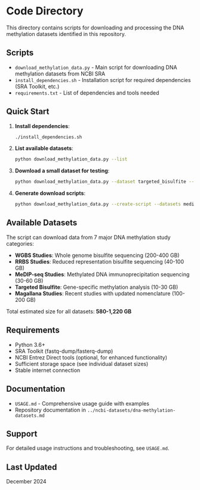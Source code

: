 # Code Directory

This directory contains scripts for downloading and processing the DNA methylation datasets identified in this repository.

## Scripts

- `download_methylation_data.py` - Main script for downloading DNA methylation datasets from NCBI SRA
- `install_dependencies.sh` - Installation script for required dependencies (SRA Toolkit, etc.)
- `requirements.txt` - List of dependencies and tools needed

## Quick Start

1. **Install dependencies**:
   ```bash
   ./install_dependencies.sh
   ```

2. **List available datasets**:
   ```bash
   python download_methylation_data.py --list
   ```

3. **Download a small dataset for testing**:
   ```bash
   python download_methylation_data.py --dataset targeted_bisulfite --max-runs 3 --dry-run
   ```

4. **Generate download scripts**:
   ```bash
   python download_methylation_data.py --create-script --datasets medip_seq targeted_bisulfite
   ```

## Available Datasets

The script can download data from 7 major DNA methylation study categories:

- **WGBS Studies**: Whole genome bisulfite sequencing (200-400 GB)
- **RRBS Studies**: Reduced representation bisulfite sequencing (40-100 GB)
- **MeDIP-seq Studies**: Methylated DNA immunoprecipitation sequencing (30-60 GB)
- **Targeted Bisulfite**: Gene-specific methylation analysis (10-30 GB)
- **Magallana Studies**: Recent studies with updated nomenclature (100-200 GB)

Total estimated size for all datasets: **580-1,220 GB**

## Requirements

- Python 3.6+
- SRA Toolkit (fastq-dump/fasterq-dump)
- NCBI Entrez Direct tools (optional, for enhanced functionality)
- Sufficient storage space (see individual dataset sizes)
- Stable internet connection

## Documentation

- `USAGE.md` - Comprehensive usage guide with examples
- Repository documentation in `../ncbi-datasets/dna-methylation-datasets.md`

## Support

For detailed usage instructions and troubleshooting, see `USAGE.md`.

## Last Updated
December 2024
